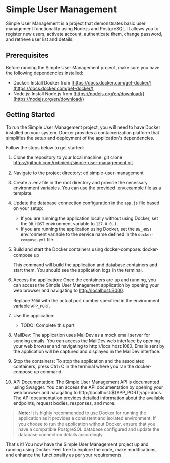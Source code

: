 # Simple User Management

Simple User Management is a project that demonstrates basic user management functionality using Node.js and PostgreSQL. It allows you to register new users, activate account, authenticate them, change password, and retrieve user list and details.

## Prerequisites

Before running the Simple User Management project, make sure you have the following dependencies installed:
- Docker: Install Docker from [https://docs.docker.com/get-docker/](https://docs.docker.com/get-docker/)
- Node.js: Install Node.js from [https://nodejs.org/en/download/](https://nodejs.org/en/download/)

## Getting Started

To run the Simple User Management project, you will need to have Docker installed on your system. Docker provides a containerization platform that simplifies the setup and deployment of the application's dependencies.

Follow the steps below to get started:

1. Clone the repository to your local machine:
   git clone https://github.com/robbiedr/simple-user-management.git

2. Navigate to the project directory:
   cd simple-user-management

3. Create a .env file in the root directory and provide the necessary environment variables. You can use the provided .env.example file as a template.

4. Update the database connection configuration in the `app.js` file based on your setup:
   - If you are running the application locally without using Docker, set the `DB_HOST` environment variable to `127.0.0.1`.
   - If you are running the application using Docker, set the `DB_HOST` environment variable to the service name defined in the `docker-compose.yml` file.

5. Build and start the Docker containers using docker-compose:
   docker-compose up

   This command will build the application and database containers and start them. You should see the application logs in the terminal.

6. Access the application:
   Once the containers are up and running, you can access the Simple User Management application by opening your web browser and navigating to [http://localhost:3000](http://localhost:3000).

   Replace `3000` with the actual port number specified in the environment variable `APP_PORT`.

7. Use the application:
   - TODO: Complete this part

8. MailDev:
   The application uses MailDev as a mock email server for sending emails. You can access the MailDev web interface by opening your web browser and navigating to http://localhost:1080. Emails sent by the application will be captured and displayed in the MailDev interface.

9. Stop the containers:
   To stop the application and the associated containers, press Ctrl+C in the terminal where you ran the docker-compose up command.

10. API Documentation:
   The Simple User Management API is documented using Swagger. You can access the API documentation by opening your web browser and navigating to http://localhost:${APP_PORT}/api-docs. The API documentation provides detailed information about the available endpoints, request bodies, responses, and more.


>**Note:** It is highly recommended to use Docker for running the application as it provides a consistent and isolated environment. If you choose to run the application without Docker, ensure that you have a compatible PostgreSQL database configured and update the database connection details accordingly.


That's it! You now have the Simple User Management project up and running using Docker. Feel free to explore the code, make modifications, and enhance the functionality as per your requirements.